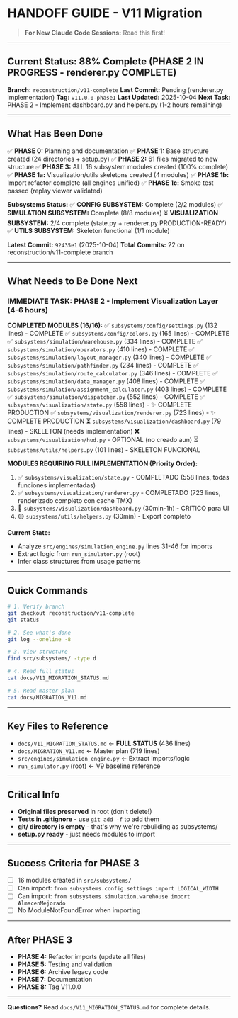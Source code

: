 # HANDOFF GUIDE - V11 Migration

> **For New Claude Code Sessions:** Read this first!

---

## Current Status: 88% Complete (PHASE 2 IN PROGRESS - renderer.py COMPLETE)

**Branch:** `reconstruction/v11-complete`
**Last Commit:** Pending (renderer.py implementation)
**Tag:** `v11.0.0-phase1`
**Last Updated:** 2025-10-04
**Next Task:** PHASE 2 - Implement dashboard.py and helpers.py (1-2 hours remaining)

---

## What Has Been Done

✅ **PHASE 0:** Planning and documentation
✅ **PHASE 1:** Base structure created (24 directories + setup.py)
✅ **PHASE 2:** 61 files migrated to new structure
✅ **PHASE 3:** ALL 16 subsystem modules created (100% complete)
✅ **PHASE 1a:** Visualization/utils skeletons created (4 modules)
✅ **PHASE 1b:** Import refactor complete (all engines unified)
✅ **PHASE 1c:** Smoke test passed (replay viewer validated)

**Subsystems Status:**
✅ **CONFIG SUBSYSTEM:** Complete (2/2 modules)
✅ **SIMULATION SUBSYSTEM:** Complete (8/8 modules)
⏳ **VISUALIZATION SUBSYSTEM:** 2/4 complete (state.py + renderer.py PRODUCTION-READY)
✅ **UTILS SUBSYSTEM:** Skeleton functional (1/1 module)

**Latest Commit:** `92435e1` (2025-10-04)
**Total Commits:** 22 on reconstruction/v11-complete branch

---

## What Needs to Be Done Next

### IMMEDIATE TASK: PHASE 2 - Implement Visualization Layer (4-6 hours)

**COMPLETED MODULES (16/16):**
✅ `subsystems/config/settings.py` (132 lines) - COMPLETE
✅ `subsystems/config/colors.py` (165 lines) - COMPLETE
✅ `subsystems/simulation/warehouse.py` (334 lines) - COMPLETE
✅ `subsystems/simulation/operators.py` (410 lines) - COMPLETE
✅ `subsystems/simulation/layout_manager.py` (340 lines) - COMPLETE
✅ `subsystems/simulation/pathfinder.py` (234 lines) - COMPLETE
✅ `subsystems/simulation/route_calculator.py` (346 lines) - COMPLETE
✅ `subsystems/simulation/data_manager.py` (408 lines) - COMPLETE
✅ `subsystems/simulation/assignment_calculator.py` (403 lines) - COMPLETE
✅ `subsystems/simulation/dispatcher.py` (552 lines) - COMPLETE
✅ `subsystems/visualization/state.py` (558 lines) - ✨ COMPLETE PRODUCTION
✅ `subsystems/visualization/renderer.py` (723 lines) - ✨ COMPLETE PRODUCTION
⏳ `subsystems/visualization/dashboard.py` (79 lines) - SKELETON (needs implementation)
❌ `subsystems/visualization/hud.py` - OPTIONAL (no creado aun)
⏳ `subsystems/utils/helpers.py` (101 lines) - SKELETON FUNCIONAL

**MODULES REQUIRING FULL IMPLEMENTATION (Priority Order):**
1. ✅ `subsystems/visualization/state.py` - COMPLETADO (558 lines, todas funciones implementadas)
2. ✅ `subsystems/visualization/renderer.py` - COMPLETADO (723 lines, renderizado completo con cache TMX)
3. 🔴 `subsystems/visualization/dashboard.py` (30min-1h) - CRITICO para UI
4. 🟡 `subsystems/utils/helpers.py` (30min) - Export completo

**Current State:**
- Analyze `src/engines/simulation_engine.py` lines 31-46 for imports
- Extract logic from `run_simulator.py` (root)
- Infer class structures from usage patterns

---

## Quick Commands

```bash
# 1. Verify branch
git checkout reconstruction/v11-complete
git status

# 2. See what's done
git log --oneline -8

# 3. View structure
find src/subsystems/ -type d

# 4. Read full status
cat docs/V11_MIGRATION_STATUS.md

# 5. Read master plan
cat docs/MIGRATION_V11.md
```

---

## Key Files to Reference

- `docs/V11_MIGRATION_STATUS.md` ← **FULL STATUS** (436 lines)
- `docs/MIGRATION_V11.md` ← Master plan (719 lines)
- `src/engines/simulation_engine.py` ← Extract imports/logic
- `run_simulator.py` (root) ← V9 baseline reference

---

## Critical Info

- **Original files preserved** in root (don't delete!)
- **Tests in .gitignore** - use `git add -f` to add them
- **git/ directory is empty** - that's why we're rebuilding as subsystems/
- **setup.py ready** - just needs modules to import

---

## Success Criteria for PHASE 3

- [ ] 16 modules created in `src/subsystems/`
- [ ] Can import: `from subsystems.config.settings import LOGICAL_WIDTH`
- [ ] Can import: `from subsystems.simulation.warehouse import AlmacenMejorado`
- [ ] No ModuleNotFoundError when importing

---

## After PHASE 3

- **PHASE 4:** Refactor imports (update all files)
- **PHASE 5:** Testing and validation
- **PHASE 6:** Archive legacy code
- **PHASE 7:** Documentation
- **PHASE 8:** Tag V11.0.0

---

**Questions?** Read `docs/V11_MIGRATION_STATUS.md` for complete details.
